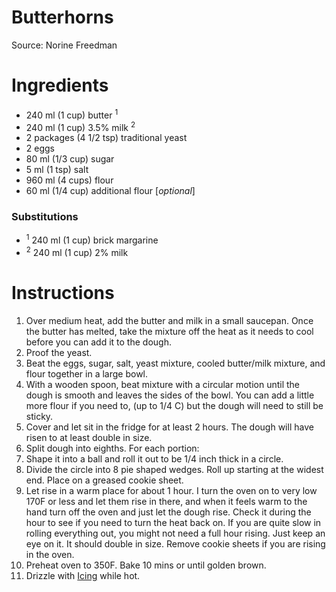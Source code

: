 # Butterhorns

Source: Norine Freedman

# Ingredients
* 240 ml (1 cup) butter <sup>1</sup>
* 240 ml (1 cup) 3.5% milk <sup>2</sup>
* 2 packages (4 1/2 tsp) traditional yeast
* 2 eggs
* 80 ml (1/3 cup) sugar
* 5 ml (1 tsp) salt
* 960 ml (4 cups) flour
* 60 ml (1/4 cup) additional flour [*optional*]

### Substitutions
* <sup>1</sup> 240 ml (1 cup) brick margarine
* <sup>2</sup> 240 ml (1 cup) 2% milk

# Instructions
1. Over medium heat, add the butter and milk in a small saucepan. Once the butter has melted, take the mixture off the heat as it needs to cool before you can add it to the dough.
1. Proof the yeast.
1. Beat the eggs, sugar, salt, yeast mixture, cooled butter/milk mixture, and flour together in a large bowl.
1. With a wooden spoon, beat mixture with a circular motion until the dough is smooth and leaves the sides of the bowl. You can add a little more flour if you need to, (up to 1/4 C) but the dough will need to still be sticky.
1. Cover and let sit in the fridge for at least 2 hours. The dough will have risen to at least double in size.
1. Split dough into eighths. For each portion:
  1. Shape it into a ball and roll it out to be 1/4 inch thick in a circle.
  1. Divide the circle into 8 pie shaped wedges. Roll up starting at the widest end. Place on a greased cookie sheet.
1. Let rise in a warm place for about 1 hour. I turn the oven on to very low 170F or less and let them rise in there, and when it feels warm to the hand turn off the oven and just let the dough rise. Check it during the hour to see if you need to turn the heat back on. If you are quite slow in rolling everything out, you might not need a full hour rising. Just keep an eye on it. It should double in size. Remove cookie sheets if you are rising in the oven.
1. Preheat oven to 350F. Bake 10 mins or until golden brown.
1. Drizzle with [Icing](../../icing/icing.md) while hot.
